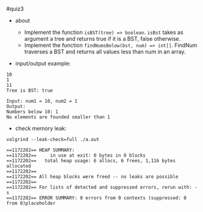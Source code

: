 #quiz3
- about
    - Implement the function `isBST(tree) => boolean`. `isBst` takes as argument a tree and returns true if it is a BST, false otherwise.
    - Implement the function `findNumsBelow(bst, num) => int[]`. FindNum traverses a BST and returns all values less than num in an array.

- input/output example:
```
10
1
11
Tree is BST: true

Input: num1 = 10, num2 = 1
Output:
Numbers below 10: 1 
No elements are founded smaller than 1
```
- check memory leak:
```
valgrind --leak-check=full ./a.out
```

```
==1172202== HEAP SUMMARY:
==1172202==     in use at exit: 0 bytes in 0 blocks
==1172202==   total heap usage: 6 allocs, 6 frees, 1,116 bytes allocated
==1172202== 
==1172202== All heap blocks were freed -- no leaks are possible
==1172202== 
==1172202== For lists of detected and suppressed errors, rerun with: -s
==1172202== ERROR SUMMARY: 0 errors from 0 contexts (suppressed: 0 from 0)placeholder
```

